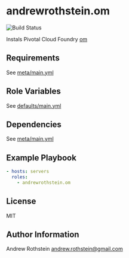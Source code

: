 andrewrothstein.om
=========
![Build Status](https://github.com/andrewrothstein/ansible-om/actions/workflows/build.yml/badge.svg)

Instals Pivotal Cloud Foundry [om](https://github.com/pivotal-cf/om)

Requirements
------------

See [meta/main.yml](meta/main.yml)

Role Variables
--------------

See [defaults/main.yml](defaults/main.yml)

Dependencies
------------

See [meta/main.yml](meta/main.yml)

Example Playbook
----------------

```yml
- hosts: servers
  roles:
    - andrewrothstein.om
```

License
-------

MIT

Author Information
------------------

Andrew Rothstein <andrew.rothstein@gmail.com>
